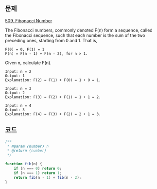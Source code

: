 ## 문제
[509. Fibonacci Number](https://leetcode.com/problems/fibonacci-number/description/?envType=study-plan&id=level-1)

The Fibonacci numbers, commonly denoted F(n) form a sequence, called the Fibonacci sequence, such that each number is the sum of the two preceding ones, starting from 0 and 1. That is,

```
F(0) = 0, F(1) = 1
F(n) = F(n - 1) + F(n - 2), for n > 1.
```

Given n, calculate F(n).

```
Input: n = 2
Output: 1
Explanation: F(2) = F(1) + F(0) = 1 + 0 = 1.
```

```
Input: n = 3
Output: 2
Explanation: F(3) = F(2) + F(1) = 1 + 1 = 2.
```

```
Input: n = 4
Output: 3
Explanation: F(4) = F(3) + F(2) = 2 + 1 = 3.
```

## 코드
```js
/**
 * @param {number} n
 * @return {number}
 */

function fib(n) {
    if (n === 0) return 0;
    if (n === 1) return 1;
    return fib(n - 1) + fib(n - 2);
}
```
